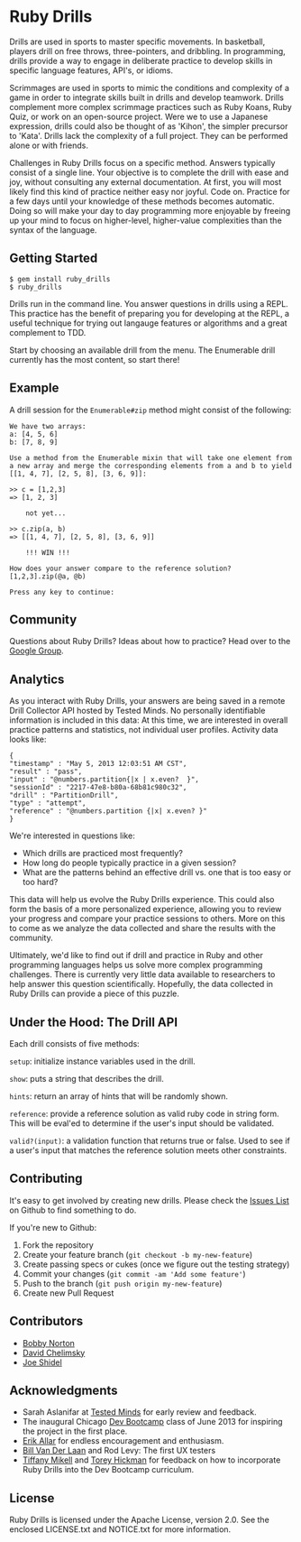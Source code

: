 # Ruby Drills

Drills are used in sports to master specific movements. In basketball, players drill on free throws, three-pointers, and dribbling. In programming, drills provide a way to engage in deliberate practice
to develop skills in specific language features, API's, or idioms.

Scrimmages are used in sports to mimic the conditions and complexity of a game in order to integrate skills built in drills and develop teamwork. Drills complement more complex scrimmage practices such as Ruby Koans, Ruby Quiz, or work on an open-source project. Were we to use a Japanese expression, drills could also be thought of as 'Kihon', the simpler precursor to 'Kata'. Drills lack the complexity of a full project. They can be performed alone or with friends.

Challenges in Ruby Drills focus on a specific method. Answers typically consist of a single line. Your objective is to complete the drill with ease and joy, without consulting any external documentation. At first, you will most likely find this kind of practice neither easy nor joyful. Code on. Practice for a few days until your knowledge of these methods becomes automatic. Doing so will make your day to day programming more enjoyable by freeing up your mind to focus on higher-level, higher-value complexities than the syntax of the language.

## Getting Started

    $ gem install ruby_drills
    $ ruby_drills

Drills run in the command line. You answer questions in drills using a REPL. This practice has the benefit of preparing you for developing at the REPL, a useful technique for trying out langauge features or algorithms and a great complement to TDD.

Start by choosing an available drill from the menu. The Enumerable drill currently has the most
content, so start there!

## Example

A drill session for the `Enumerable#zip` method might consist of the following:

    We have two arrays:
    a: [4, 5, 6]
    b: [7, 8, 9]

    Use a method from the Enumerable mixin that will take one element from
    a new array and merge the corresponding elements from a and b to yield
    [[1, 4, 7], [2, 5, 8], [3, 6, 9]]:

    >> c = [1,2,3]
    => [1, 2, 3]

        not yet...

    >> c.zip(a, b)
    => [[1, 4, 7], [2, 5, 8], [3, 6, 9]]

        !!! WIN !!!

    How does your answer compare to the reference solution?
    [1,2,3].zip(@a, @b)

    Press any key to continue:

## Community

Questions about Ruby Drills? Ideas about how to practice? Head over to the [Google Group](https://groups.google.com/forum/#!forum/ruby-drills).

## Analytics

As you interact with Ruby Drills, your answers are being saved in a remote Drill Collector API hosted by Tested Minds. No personally identifiable information is included in this data: At this time, we are interested in overall practice patterns and statistics, not individual user profiles. Activity data looks like:

    {
    "timestamp" : "May 5, 2013 12:03:51 AM CST",
    "result" : "pass",
    "input" : "@numbers.partition{|x | x.even?  }",
    "sessionId" : "2217-47e8-b80a-68b81c980c32",
    "drill" : "PartitionDrill",
    "type" : "attempt",
    "reference" : "@numbers.partition {|x| x.even? }"
    }

We're interested in questions like:

* Which drills are practiced most frequently?
* How long do people typically practice in a given session?
* What are the patterns behind an effective drill vs. one that is too easy or too hard?

This data will help us evolve the Ruby Drills experience. This could also form the basis of a more personalized experience, allowing you to review your progress and compare your practice sessions to others. More on this to come as we analyze the data collected and share the results with the community.

Ultimately, we'd like to find out if drill and practice in Ruby and other programming languages helps us solve more complex programming challenges. There is currently very little data available to researchers to help answer this question scientifically. Hopefully, the data collected in Ruby Drills can provide a piece of this puzzle.


## Under the Hood: The Drill API

Each drill consists of five methods:

`setup`: initialize instance variables used in the drill.

`show`: puts a string that describes the drill.

`hints`: return an array of hints that will be randomly shown.

`reference`: provide a reference solution as valid ruby code in string form. This will be eval'ed to determine if the user's input should be validated.

`valid?(input)`: a validation function that returns true or false. Used to see if a user's input that matches the reference solution meets other constraints.

## Contributing

It's easy to get involved by creating new drills. Please check the [Issues List](http://github.com/bobbyno/ruby_drills/issues) on Github to find something to do.

If you're new to Github:

1. Fork the repository
2. Create your feature branch (`git checkout -b my-new-feature`)
3. Create passing specs or cukes (once we figure out the testing strategy)
4. Commit your changes (`git commit -am 'Add some feature'`)
5. Push to the branch (`git push origin my-new-feature`)
6. Create new Pull Request

## Contributors

* [Bobby Norton](https://twitter.com/bobbynorton)
* [David Chelimsky](https://twitter.com/dchelimsky)
* [Joe Shidel](https://github.com/shidel-dev)

## Acknowledgments

* Sarah Aslanifar at [Tested Minds](http://literate.ly) for early review and feedback.
* The inaugural Chicago [Dev Bootcamp](http://devbootcamp.com) class of June 2013 for inspiring the project in the first place.
* [Erik Allar](https://twitter.com/allareri) for endless encouragement and enthusiasm.
* [Bill Van Der Laan](https://twitter.com/Vanderln) and Rod Levy: The first UX testers
* [Tiffany Mikell](https://twitter.com/mikellsolution) and [Torey Hickman](https://twitter.com/toreyhickman) for feedback on how to incorporate Ruby Drills into the Dev Bootcamp curriculum.

## License

Ruby Drills is licensed under the Apache License, version 2.0. See the enclosed LICENSE.txt and NOTICE.txt for more information.
